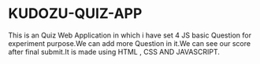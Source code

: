 # KUDOZU-QUIZ-APP
This is an Quiz Web Application in which i have set 4 JS basic Question for experiment purpose.We can add more Question in it.We can see our score after final submit.It is made using HTML , CSS AND JAVASCRIPT.
